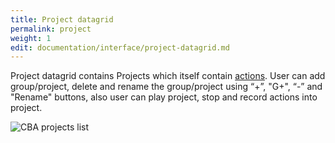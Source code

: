 ```yaml
---
title: Project datagrid
permalink: project
weight: 1
edit: documentation/interface/project-datagrid.md
---
```


Project datagrid contains Projects which itself contain [actions](/actions-grid). User can add group/project, delete and rename the group/project using “+”, "G+", “-” and "Rename" buttons, also user can play project, stop and record actions into project. 

![CBA projects list](/images/extension/projects.jpg)
